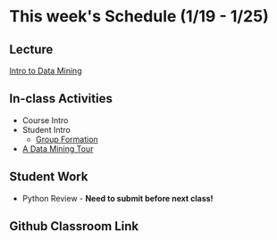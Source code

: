 # This week's Schedule (1/19 - 1/25)

## Lecture
[Intro to Data Mining](https://docs.google.com/presentation/d/1L_clBaNMXJX62l5ap5tGasAYEclmsPwzwzMlV5O53Uw/edit?usp=sharing)

## In-class Activities
+ Course Intro
+ Student Intro
  + [Group Formation](https://prezi.com/view/iDGseOnWVmtvj7xo0RIv/) 
+ [A Data Mining Tour](https://github.com/DrJieTao/IS540-Project-2/blob/master/Decision%20Tree%2C%20Random%20Forest%20%26%20SVM.ipynb)

## Student Work
+ Python Review - __Need to submit before next class!__


## Github Classroom Link
